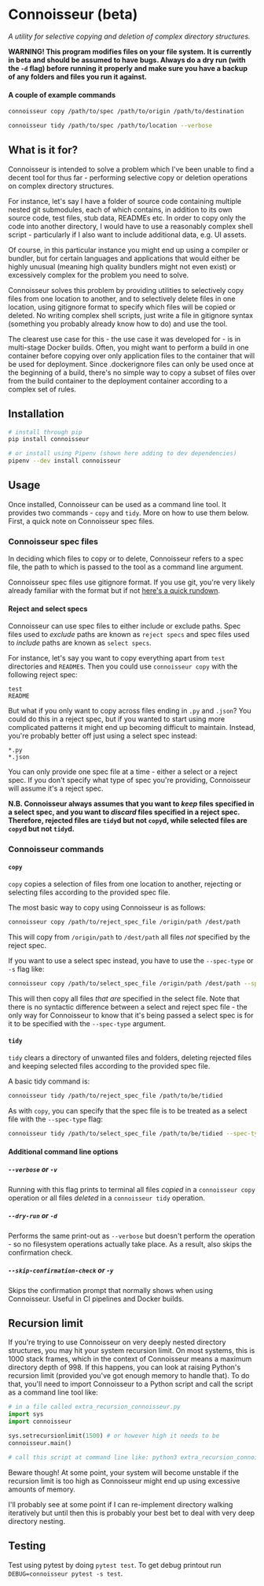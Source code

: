 # Connoisseur (beta)

*A utility for selective copying and deletion of complex directory structures.*

**WARNING! This program modifies files on your file system. It is currently in beta and should be assumed to have bugs. Always do a dry run (with the `-d` flag) before running it properly and make sure you have a backup of any folders and files you run it against.**

#### A couple of example commands

```bash
connoisseur copy /path/to/spec /path/to/origin /path/to/destination

connoisseur tidy /path/to/spec /path/to/location --verbose
```

## What is it for?

Connoisseur is intended to solve a problem which I've been unable to find a decent tool for thus far - performing selective copy or deletion operations on complex directory structures.

For instance, let's say I have a folder of source code containing multiple nested git submodules, each of which contains, in addition to its own source code, test files, stub data, READMEs etc. In order to copy only the code into another directory, I would have to use a reasonably complex shell script - particularly if I also want to include additional data, e.g. UI assets.

Of course, in this particular instance you might end up using a compiler or bundler, but for certain languages and applications that would either be highly unusual (meaning high quality bundlers might not even exist) or excessively complex for the problem you need to solve.


Connoisseur solves this problem by providing utilities to selectively copy files from one location to another, and to selectively delete files in one location, using gitignore format to specify which files will be copied or deleted. No writing complex shell scripts, just write a file in gitignore syntax (something you probably already know how to do) and use the tool.

The clearest use case for this - the use case it was developed for - is in multi-stage Docker builds. Often, you might want to perform a build in one container before copying over only application files to the container that will be used for deployment. Since .dockerignore files can only be used once at the beginning of a build, there's no simple way to copy a subset of files over from the build container to the deployment container according to a complex set of rules.

## Installation

```bash
# install through pip
pip install connoisseur

# or install using Pipenv (shown here adding to dev dependencies)
pipenv --dev install connoisseur
```

## Usage

Once installed, Connoisseur can be used as a command line tool. It provides two commands - `copy` and `tidy`. More on how to use them below. First, a quick note on Connoisseur spec files.

### Connoisseur spec files

In deciding which files to copy or to delete, Connoisseur refers to a spec file, the path to which is passed to the tool as a command line argument.

Connoisseur spec files use gitignore format. If you use git, you're very likely already familiar with the format but if not [here's a quick rundown](https://git-scm.com/docs/gitignore).

#### Reject and select specs

Connoisseur can use spec files to either include or exclude paths. Spec files used to *exclude* paths are known as `reject specs` and spec files used to *include* paths are known as `select specs`.

For instance, let's say you want to copy everything apart from `test` directories and `README`s. Then you could use `connoisseur copy` with the following reject spec:

```
test
README
```

But what if you only want to copy across files ending in `.py` and `.json`? You could do this in a reject spec, but if you wanted to start using more complicated patterns it might end up becoming difficult to maintain. Instead, you're probably better off just using a select spec instead:

```
*.py
*.json
```

You can only provide one spec file at a time - either a select or a reject spec. If you don't specify what type of spec you're providing, Connoisseur will assume it's a reject spec.

**N.B. Connoisseur always assumes that you want to *keep* files specified in a select spec, and you want to *discard* files specified in a reject spec. Therefore, rejected files are `tidy`d but not `copy`d, while selected files are `copy`d but not `tidy`d.**

### Connoisseur commands

#### `copy`

`copy` copies a selection of files from one location to another, rejecting or selecting files according to the provided spec file.

The most basic way to copy using Connoisseur is as follows:

```bash
connoisseur copy /path/to/reject_spec_file /origin/path /dest/path
```

This will copy from `/origin/path` to `/dest/path` all files *not* specified by the reject spec.

If you want to use a select spec instead, you have to use the `--spec-type` or `-s` flag like:

```bash
connoisseur copy /path/to/select_spec_file /origin/path /dest/path --spec-type=select
```

This will then copy all files *that are* specified in the select file. Note that there is no syntactic difference between a select and reject spec file - the only way for Connoisseur to know that it's being passed a select spec is for it to be specified with the `--spec-type` argument.

#### `tidy`

`tidy` clears a directory of unwanted files and folders, deleting rejected files and keeping selected files according to the provided spec file.

A basic tidy command is:

```bash
connoisseur tidy /path/to/reject_spec_file /path/to/be/tidied
```

As with `copy`, you can specify that the spec file is to be treated as a select file with the `--spec-type` flag:

```bash
connoisseur tidy /path/to/select_spec_file /path/to/be/tidied --spec-type=select
```

#### Additional command line options

##### `--verbose` or `-v`

Running with this flag prints to terminal all files *copied* in a `connoisseur copy` operation or all files *deleted* in a `connoisseur tidy` operation.

##### `--dry-run` or `-d`

Performs the same print-out as `--verbose` but doesn't perform the operation - so no filesystem operations actually take place. As a result, also skips the confirmation check.

##### `--skip-confirmation-check` or `-y`

Skips the confirmation prompt that normally shows when using Connoisseur. Useful in CI pipelines and Docker builds.

## Recursion limit

If you're trying to use Connoisseur on very deeply nested directory structures, you may hit your system recursion limit. On most systems, this is 1000 stack frames, which in the context of Connoisseur means a maximum directory depth of 998. If this happens, you can look at raising Python's recursion limit (provided you've got enough memory to handle that). To do that, you'll need to import Connoisseur to a Python script and call the script as a command line tool like:

```python
# in a file called extra_recursion_connoisseur.py
import sys
import connoisseur

sys.setrecursionlimit(1500) # or however high it needs to be
connoisseur.main()

# call this script at command line like: python3 extra_recursion_connoisseur.py copy /path/to/reject_spec ...etc.
```

Beware though! At some point, your system will become unstable if the recursion limit is too high as Connoisseur might end up using excessive amounts of memory.

I'll probably see at some point if I can re-implement directory walking iteratively but until then this is probably your best bet to deal with very deep directory nesting.

## Testing

Test using pytest by doing `pytest test`. To get debug printout run `DEBUG=connoisseur pytest -s test`.
